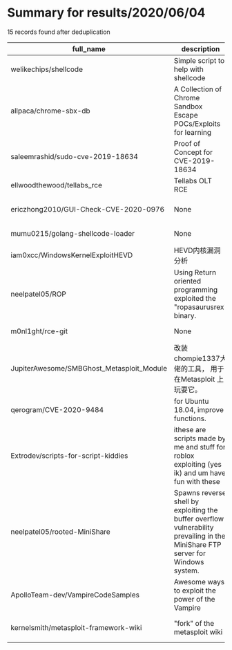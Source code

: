 
# Summary for results/2020/06/04
    
15 records found after deduplication

| full_name | description | html_url | matched_list | matched_count | pushed_at | size | stargazers_count | language | forks_count | vul_ids |
|-------------------------------------------|---------------------------------------------------------------------------------------------------------------------------------|--------------------------------------------------------------|----------------------------------|-----------------|---------------------------|--------|--------------------|------------|---------------|--------------------|
| welikechips/shellcode | Simple script to help with shellcode | https://github.com/welikechips/shellcode | ['shellcode'] | 1 | 2020-06-04 16:04:42+00:00 | 82 | 0 | Python | 0 | [] |
| allpaca/chrome-sbx-db | A Collection of Chrome Sandbox Escape POCs/Exploits for learning | https://github.com/allpaca/chrome-sbx-db | ['exploit'] | 1 | 2020-06-04 06:44:47+00:00 | 133 | 500 | | 102 | [] |
| saleemrashid/sudo-cve-2019-18634 | Proof of Concept for CVE-2019-18634 | https://github.com/saleemrashid/sudo-cve-2019-18634 | ['cve-2'] | 1 | 2020-06-04 13:17:10+00:00 | 8 | 112 | C | 39 | ['CVE-2019-18634'] |
| ellwoodthewood/tellabs_rce | Tellabs OLT RCE | https://github.com/ellwoodthewood/tellabs_rce | ['rce'] | 1 | 2020-06-04 17:28:25+00:00 | 18 | 0 | nan | 0 | [] |
| ericzhong2010/GUI-Check-CVE-2020-0976 | None | https://github.com/ericzhong2010/GUI-Check-CVE-2020-0976 | ['cve-2'] | 1 | 2020-06-04 12:22:24+00:00 | 7682 | 0 | Python | 1 | ['CVE-2020-0976'] |
| mumu0215/golang-shellcode-loader | None | https://github.com/mumu0215/golang-shellcode-loader | ['shellcode'] | 1 | 2020-06-04 16:47:53+00:00 | 6676 | 5 | Go | 6 | [] |
| iam0xcc/WindowsKernelExploitHEVD | HEVD内核漏洞分析 | https://github.com/iam0xcc/WindowsKernelExploitHEVD | ['exploit'] | 1 | 2020-06-04 15:57:49+00:00 | 25071 | 2 | HTML | 0 | [] |
| neelpatel05/ROP | Using Return oriented programming exploited the "ropasaurusrex" binary. | https://github.com/neelpatel05/ROP | ['exploit'] | 1 | 2020-06-04 20:53:46+00:00 | 676 | 0 | Python | 0 | [] |
| m0nl1ght/rce-git | None | https://github.com/m0nl1ght/rce-git | ['rce'] | 1 | 2020-06-04 01:09:56+00:00 | 0 | 0 | nan | 0 | [] |
| JupiterAwesome/SMBGhost_Metasploit_Module | 改装chompie1337大佬的工具， 用于在Metasploit 上玩耍它。 | https://github.com/JupiterAwesome/SMBGhost_Metasploit_Module | ['metasploit module OR payload'] | 1 | 2020-06-04 07:34:23+00:00 | 9 | 0 | Python | 0 | [] |
| qerogram/CVE-2020-9484 | for Ubuntu 18.04, improve functions. | https://github.com/qerogram/CVE-2020-9484 | ['cve-2'] | 1 | 2020-06-04 18:12:18+00:00 | 5141 | 1 | Python | 0 | ['CVE-2020-9484'] |
| Extrodev/scripts-for-script-kiddies | ithese are scripts made by me and stuff for roblox exploiting (yes ik) and um have fun with these | https://github.com/Extrodev/scripts-for-script-kiddies | ['exploit'] | 1 | 2020-06-04 17:03:36+00:00 | 0 | 0 | | 0 | [] |
| neelpatel05/rooted-MiniShare | Spawns reverse shell by exploiting the buffer overflow vulnerability prevailing in the MiniShare FTP server for Windows system. | https://github.com/neelpatel05/rooted-MiniShare | ['exploit'] | 1 | 2020-06-04 20:51:50+00:00 | 826 | 0 | Python | 0 | [] |
| ApolloTeam-dev/VampireCodeSamples | Awesome ways to exploit the power of the Vampire | https://github.com/ApolloTeam-dev/VampireCodeSamples | ['exploit'] | 1 | 2020-06-04 18:50:13+00:00 | 0 | 2 | | 0 | [] |
| kernelsmith/metasploit-framework-wiki | "fork" of the metasploit wiki | https://github.com/kernelsmith/metasploit-framework-wiki | ['metasploit module OR payload'] | 1 | 2020-06-04 19:34:06+00:00 | 0 | 0 | | 0 | [] |
